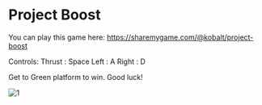 # Project Boost

You can play this game here:
https://sharemygame.com/@kobalt/project-boost

Controls:
Thrust : Space
Left : A
Right : D

Get to Green platform to win.
Good luck!

![1](https://github.com/pieetrus/Unity/3_Project_Boost/blob/master/screenshots/1.jpg)